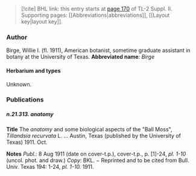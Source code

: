 > [!cite] BHL link: this entry starts at [page 170](https://www.biodiversitylibrary.org/page/33265367) of TL-2 Suppl. II.
> Supporting pages: [[Abbreviations|abbreviations]], [[Layout key|layout key]].

### Author

Birge, Willie I. (fl. 1911), American botanist, sometime graduate assistant in botany at the University of Texas. 
**Abbreviated name**: *Birge*

#### Herbarium and types

Unknown.

### Publications

##### n.21.313. anatomy

**Title**
The *anatomy* and some biological aspects of the "Ball Moss", *Tillandsia recurvata* L. ... Austin, Texas (published by the University of Texas) 1911. Oct.

**Notes**
*Publ*.: 8 Aug 1911 (date on cover-t.p.), cover-t.p., p. \[1\]-24, *pl. 1-10* (uncol. phot. and draw.) *Copy*: BKL. − Reprinted and to be cited from Bull. Univ. Texas 194: 1-24, *pl. 1-10.* 1911.

